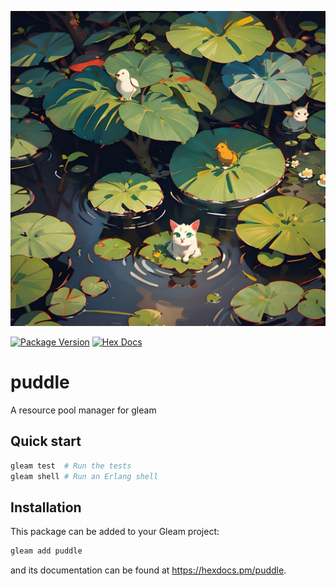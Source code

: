 ![puddle](https://raw.githubusercontent.com/massivefermion/puddle/main/logo.jpg)

[![Package Version](https://img.shields.io/hexpm/v/puddle)](https://hex.pm/packages/puddle)
[![Hex Docs](https://img.shields.io/badge/hex-docs-ffaff3)](https://hexdocs.pm/puddle/)

# puddle

A resource pool manager for gleam

## Quick start

```sh
gleam test  # Run the tests
gleam shell # Run an Erlang shell
```

## Installation

This package can be added to your Gleam project:

```sh
gleam add puddle
```

and its documentation can be found at <https://hexdocs.pm/puddle>.
